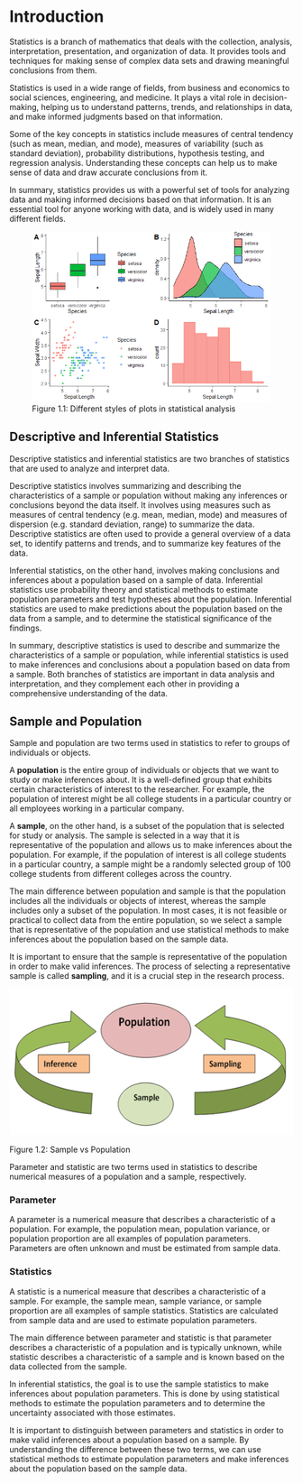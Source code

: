 # Introduction

Statistics is a branch of mathematics that deals with the collection,
analysis, interpretation, presentation, and organization of data. It
provides tools and techniques for making sense of complex data sets and
drawing meaningful conclusions from them.

Statistics is used in a wide range of fields, from business and
economics to social sciences, engineering, and medicine. It plays a
vital role in decision-making, helping us to understand patterns,
trends, and relationships in data, and make informed judgments based on
that information.

Some of the key concepts in statistics include measures of central
tendency (such as mean, median, and mode), measures of variability (such
as standard deviation), probability distributions, hypothesis testing,
and regression analysis. Understanding these concepts can help us to
make sense of data and draw accurate conclusions from it.

In summary, statistics provides us with a powerful set of tools for
analyzing data and making informed decisions based on that information.
It is an essential tool for anyone working with data, and is widely used
in many different fields.

<figure>
<img
src="Chapter-1-Introduction_files/figure-markdown_strict/unnamed-chunk-2-1.png"
alt="Figure 1.1: Different styles of plots in statistical analysis" />
<figcaption aria-hidden="true">Figure 1.1: Different styles of plots in
statistical analysis</figcaption>
</figure>

## Descriptive and Inferential Statistics

Descriptive statistics and inferential statistics are two branches of
statistics that are used to analyze and interpret data.

Descriptive statistics involves summarizing and describing the
characteristics of a sample or population without making any inferences
or conclusions beyond the data itself. It involves using measures such
as measures of central tendency (e.g. mean, median, mode) and measures
of dispersion (e.g. standard deviation, range) to summarize the data.
Descriptive statistics are often used to provide a general overview of a
data set, to identify patterns and trends, and to summarize key features
of the data.

Inferential statistics, on the other hand, involves making conclusions
and inferences about a population based on a sample of data. Inferential
statistics use probability theory and statistical methods to estimate
population parameters and test hypotheses about the population.
Inferential statistics are used to make predictions about the population
based on the data from a sample, and to determine the statistical
significance of the findings.

In summary, descriptive statistics is used to describe and summarize the
characteristics of a sample or population, while inferential statistics
is used to make inferences and conclusions about a population based on
data from a sample. Both branches of statistics are important in data
analysis and interpretation, and they complement each other in providing
a comprehensive understanding of the data.

## Sample and Population

Sample and population are two terms used in statistics to refer to
groups of individuals or objects.

A **population** is the entire group of individuals or objects that we
want to study or make inferences about. It is a well-defined group that
exhibits certain characteristics of interest to the researcher. For
example, the population of interest might be all college students in a
particular country or all employees working in a particular company.

A **sample**, on the other hand, is a subset of the population that is
selected for study or analysis. The sample is selected in a way that it
is representative of the population and allows us to make inferences
about the population. For example, if the population of interest is all
college students in a particular country, a sample might be a randomly
selected group of 100 college students from different colleges across
the country.

The main difference between population and sample is that the population
includes all the individuals or objects of interest, whereas the sample
includes only a subset of the population. In most cases, it is not
feasible or practical to collect data from the entire population, so we
select a sample that is representative of the population and use
statistical methods to make inferences about the population based on the
sample data.

It is important to ensure that the sample is representative of the
population in order to make valid inferences. The process of selecting a
representative sample is called **sampling**, and it is a crucial step
in the research process.

<img src="IMAGE/Sample vs population.png" alt="Figure 1.2: Sample vs Population" width="565" />
<p class="caption">
Figure 1.2: Sample vs Population
</p>

Parameter and statistic are two terms used in statistics to describe
numerical measures of a population and a sample, respectively.

### Parameter

A parameter is a numerical measure that describes a characteristic of a
population. For example, the population mean, population variance, or
population proportion are all examples of population parameters.
Parameters are often unknown and must be estimated from sample data.

### Statistics

A statistic is a numerical measure that describes a characteristic of a
sample. For example, the sample mean, sample variance, or sample
proportion are all examples of sample statistics. Statistics are
calculated from sample data and are used to estimate population
parameters.

The main difference between parameter and statistic is that parameter
describes a characteristic of a population and is typically unknown,
while statistic describes a characteristic of a sample and is known
based on the data collected from the sample.

In inferential statistics, the goal is to use the sample statistics to
make inferences about population parameters. This is done by using
statistical methods to estimate the population parameters and to
determine the uncertainty associated with those estimates.

It is important to distinguish between parameters and statistics in
order to make valid inferences about a population based on a sample. By
understanding the difference between these two terms, we can use
statistical methods to estimate population parameters and make
inferences about the population based on the sample data.

